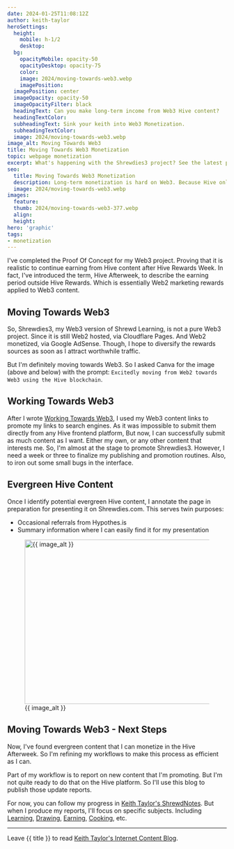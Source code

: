 ```yaml
---
date: 2024-01-25T11:08:12Z
author: keith-taylor
heroSettings:
  height:
    mobile: h-1/2
    desktop: 
  bg:
    opacityMobile: opacity-50
    opacityDesktop: opacity-75
    color: 
    image: 2024/moving-towards-web3.webp
    imagePosition: 
  imagePosition: center
  imageOpacity: opacity-50
  imageOpacityFilter: black
  headingText: Can you make long-term income from Web3 Hive content?
  headingTextColor: 
  subheadingText: Sink your keith into Web3 Monetization.
  subheadingTextColor: 
  image: 2024/moving-towards-web3.webp
image_alt: Moving Towards Web3
title: Moving Towards Web3 Monetization
topic: webpage monetization
excerpt: What's happening with the Shrewdies3 project? See the latest progress.
seo:
  title: Moving Towards Web3 Monetization
  description: Long-term monetization is hard on Web3. Because Hive only rewards you for 7 days. See how Keith applies Web2 monetization to Web3 content in the Afterweek.
  image: 2024/moving-towards-web3.webp
images:
  feature: 
  thumb: 2024/moving-towards-web3-377.webp
  align: 
  height: 
hero: 'graphic'
tags:
- monetization
---
```

<script type="application/ld+json">
{
  "@context": "http://schema.org",
  "@type": "Article",
  "name": "Moving Towards Web3 Monetization",
  "author": {
    "@type": "Person",
    "name": "Keith Taylor",
    "url": "https://shrewdies.net/about-keith-taylor/"
  },
  "datePublished": "2024-01-25T11:08:12Z",
  "dateModified": "2024-01-25T11:08:12Z",
  "image": "https://shrewdies.net/assets/images/2024/moving-towards-web3.webp",
  "url": "https://shrewdies.net/moving-towards-web3/",
  "publisher": {
    "@type": "Organization",
    "name": "Keith Taylor's Internet Content",
    "url": "https://shrewdies.net/about-keith-taylor/"
  }
}
</script>
<p>I've completed the Proof Of Concept for my Web3 project. Proving that it is realistic to continue earning from Hive content after Hive Rewards Week. In fact, I've introduced the term, Hive Afterweek, to describe the earning period outside Hive Rewards. Which is essentially Web2 marketing rewards applied to Web3 content.</p>
<h2 id="moving">Moving Towards Web3</h2>
<p>So, Shrewdies3, my Web3 version of Shrewd Learning, is not a pure Web3 project. Since it is still Web2 hosted, via Cloudflare Pages. And Web2 monetized, via Google AdSense. Though, I hope to diversify the rewards sources as soon as I attract worthwhile traffic.</p>
<p>But I'm definitely moving towards Web3. So I asked Canva for the image (above and below) with the prompt: <code>Excitedly moving from Web2 towards Web3 using the Hive blockchain</code>.</p>
<h2 id="working">Working Towards Web3</h2>
<p>After I wrote <a href="/working-towards-web3/">Working Towards Web3</a>, I used my Web3 content links to promote my links to search engines. As it was impossible to submit them directly from any Hive frontend platform, But now, I can successfully submit as much content as I want. Either my own, or any other content that interests me. So, I'm almost at the stage to promote Shrewdies3. However, I need a week or three to finalize my publishing and promotion routines. Also, to iron out some small bugs in the interface.</p>
<h2 id="evergreen">Evergreen Hive Content</h2>
<p>Once I identify potential evergreen Hive content, I annotate the page in preparation for presenting it on Shrewdies.com. This serves twin purposes:</p>
<ul>
<li>Occasional referrals from Hypothes.is</li>
<li>Summary information where I can easily find it for my presentation</li>
</ul>
<figure id="image">
<img src="/assets/images/{{ seo.image }}" alt="{{ image_alt }}"  width="610" height="377">
  <figcaption>{{ image_alt }}</figcaption>
</figure>
<h2 id="next">Moving Towards Web3 - Next Steps</h2>
<p>Now, I've found evergreen content that I can monetize in the Hive Afterweek. So I'm refining my workflows to make this process as efficient as I can.</p>
<p>Part of my workflow is to report on new content that I'm promoting. But I'm not quite ready to do that on the Hive platform. So I'll use this blog to publish those update reports.</p>
<p>For now, you can follow my progress in <a href="https://hypothes.is/users/KeithTaylor">Keith Taylor's ShrewdNotes</a>. But when I produce my reports, I'll focus on specific subjects. Including <a href="https://hypothes.is/users/KeithTaylor?q=tag%3ALearning">Learning</a>, <a href="https://hypothes.is/users/KeithTaylor?q=tag%3ADrawing">Drawing</a>, <a href="https://hypothes.is/users/KeithTaylor?q=tag%3AEarning">Earning</a>, <a href="http://insert-your-link-here.com">Cooking</a>, etc.</p>
<hr>
<p>Leave {{ title }} to read <a href="/keith-taylor-blog/">Keith Taylor's Internet Content Blog</a>.</p>
